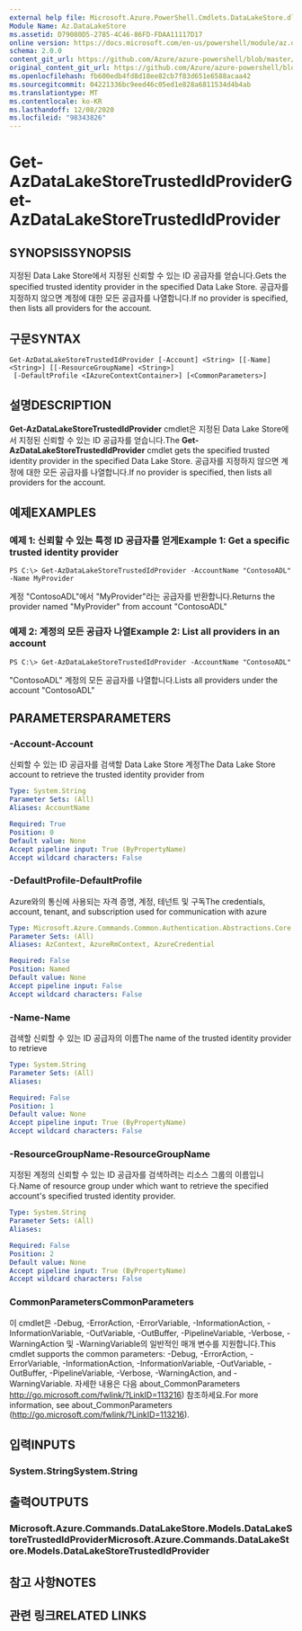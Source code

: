 ```yaml
---
external help file: Microsoft.Azure.PowerShell.Cmdlets.DataLakeStore.dll-Help.xml
Module Name: Az.DataLakeStore
ms.assetid: D79080D5-2785-4C46-86FD-FDAA11117D17
online version: https://docs.microsoft.com/en-us/powershell/module/az.datalakestore/get-azdatalakestoretrustedidprovider
schema: 2.0.0
content_git_url: https://github.com/Azure/azure-powershell/blob/master/src/DataLakeStore/DataLakeStore/help/Get-AzDataLakeStoreTrustedIdProvider.md
original_content_git_url: https://github.com/Azure/azure-powershell/blob/master/src/DataLakeStore/DataLakeStore/help/Get-AzDataLakeStoreTrustedIdProvider.md
ms.openlocfilehash: fb600edb4fd8d18ee82cb7f83d651e6588acaa42
ms.sourcegitcommit: 04221336bc9eed46c05ed1e828a6811534d4b4ab
ms.translationtype: MT
ms.contentlocale: ko-KR
ms.lasthandoff: 12/08/2020
ms.locfileid: "98343826"
---
```

# <span data-ttu-id="29d51-101">Get-AzDataLakeStoreTrustedIdProvider</span><span class="sxs-lookup"><span data-stu-id="29d51-101">Get-AzDataLakeStoreTrustedIdProvider</span></span>

## <span data-ttu-id="29d51-102">SYNOPSIS</span><span class="sxs-lookup"><span data-stu-id="29d51-102">SYNOPSIS</span></span>
<span data-ttu-id="29d51-103">지정된 Data Lake Store에서 지정된 신뢰할 수 있는 ID 공급자를 얻습니다.</span><span class="sxs-lookup"><span data-stu-id="29d51-103">Gets the specified trusted identity provider in the specified Data Lake Store.</span></span>
<span data-ttu-id="29d51-104">공급자를 지정하지 않으면 계정에 대한 모든 공급자를 나열합니다.</span><span class="sxs-lookup"><span data-stu-id="29d51-104">If no provider is specified, then lists all providers for the account.</span></span>

## <span data-ttu-id="29d51-105">구문</span><span class="sxs-lookup"><span data-stu-id="29d51-105">SYNTAX</span></span>

```
Get-AzDataLakeStoreTrustedIdProvider [-Account] <String> [[-Name] <String>] [[-ResourceGroupName] <String>]
 [-DefaultProfile <IAzureContextContainer>] [<CommonParameters>]
```

## <span data-ttu-id="29d51-106">설명</span><span class="sxs-lookup"><span data-stu-id="29d51-106">DESCRIPTION</span></span>
<span data-ttu-id="29d51-107">**Get-AzDataLakeStoreTrustedIdProvider** cmdlet은 지정된 Data Lake Store에서 지정된 신뢰할 수 있는 ID 공급자를 얻습니다.</span><span class="sxs-lookup"><span data-stu-id="29d51-107">The **Get-AzDataLakeStoreTrustedIdProvider** cmdlet gets the specified trusted identity provider in the specified Data Lake Store.</span></span>
<span data-ttu-id="29d51-108">공급자를 지정하지 않으면 계정에 대한 모든 공급자를 나열합니다.</span><span class="sxs-lookup"><span data-stu-id="29d51-108">If no provider is specified, then lists all providers for the account.</span></span>

## <span data-ttu-id="29d51-109">예제</span><span class="sxs-lookup"><span data-stu-id="29d51-109">EXAMPLES</span></span>

### <span data-ttu-id="29d51-110">예제 1: 신뢰할 수 있는 특정 ID 공급자를 얻게</span><span class="sxs-lookup"><span data-stu-id="29d51-110">Example 1: Get a specific trusted identity provider</span></span>
```
PS C:\> Get-AzDataLakeStoreTrustedIdProvider -AccountName "ContosoADL" -Name MyProvider
```

<span data-ttu-id="29d51-111">계정 "ContosoADL"에서 "MyProvider"라는 공급자를 반환합니다.</span><span class="sxs-lookup"><span data-stu-id="29d51-111">Returns the provider named "MyProvider" from account "ContosoADL"</span></span>

### <span data-ttu-id="29d51-112">예제 2: 계정의 모든 공급자 나열</span><span class="sxs-lookup"><span data-stu-id="29d51-112">Example 2: List all providers in an account</span></span>
```
PS C:\> Get-AzDataLakeStoreTrustedIdProvider -AccountName "ContosoADL"
```

<span data-ttu-id="29d51-113">"ContosoADL" 계정의 모든 공급자를 나열합니다.</span><span class="sxs-lookup"><span data-stu-id="29d51-113">Lists all providers under the account "ContosoADL"</span></span>

## <span data-ttu-id="29d51-114">PARAMETERS</span><span class="sxs-lookup"><span data-stu-id="29d51-114">PARAMETERS</span></span>

### <span data-ttu-id="29d51-115">-Account</span><span class="sxs-lookup"><span data-stu-id="29d51-115">-Account</span></span>
<span data-ttu-id="29d51-116">신뢰할 수 있는 ID 공급자를 검색할 Data Lake Store 계정</span><span class="sxs-lookup"><span data-stu-id="29d51-116">The Data Lake Store account to retrieve the trusted identity provider from</span></span>

```yaml
Type: System.String
Parameter Sets: (All)
Aliases: AccountName

Required: True
Position: 0
Default value: None
Accept pipeline input: True (ByPropertyName)
Accept wildcard characters: False
```

### <span data-ttu-id="29d51-117">-DefaultProfile</span><span class="sxs-lookup"><span data-stu-id="29d51-117">-DefaultProfile</span></span>
<span data-ttu-id="29d51-118">Azure와의 통신에 사용되는 자격 증명, 계정, 테넌트 및 구독</span><span class="sxs-lookup"><span data-stu-id="29d51-118">The credentials, account, tenant, and subscription used for communication with azure</span></span>

```yaml
Type: Microsoft.Azure.Commands.Common.Authentication.Abstractions.Core.IAzureContextContainer
Parameter Sets: (All)
Aliases: AzContext, AzureRmContext, AzureCredential

Required: False
Position: Named
Default value: None
Accept pipeline input: False
Accept wildcard characters: False
```

### <span data-ttu-id="29d51-119">-Name</span><span class="sxs-lookup"><span data-stu-id="29d51-119">-Name</span></span>
<span data-ttu-id="29d51-120">검색할 신뢰할 수 있는 ID 공급자의 이름</span><span class="sxs-lookup"><span data-stu-id="29d51-120">The name of the trusted identity provider to retrieve</span></span>

```yaml
Type: System.String
Parameter Sets: (All)
Aliases:

Required: False
Position: 1
Default value: None
Accept pipeline input: True (ByPropertyName)
Accept wildcard characters: False
```

### <span data-ttu-id="29d51-121">-ResourceGroupName</span><span class="sxs-lookup"><span data-stu-id="29d51-121">-ResourceGroupName</span></span>
<span data-ttu-id="29d51-122">지정된 계정의 신뢰할 수 있는 ID 공급자를 검색하려는 리소스 그룹의 이름입니다.</span><span class="sxs-lookup"><span data-stu-id="29d51-122">Name of resource group under which want to retrieve the specified account's specified trusted identity provider.</span></span>

```yaml
Type: System.String
Parameter Sets: (All)
Aliases:

Required: False
Position: 2
Default value: None
Accept pipeline input: True (ByPropertyName)
Accept wildcard characters: False
```

### <span data-ttu-id="29d51-123">CommonParameters</span><span class="sxs-lookup"><span data-stu-id="29d51-123">CommonParameters</span></span>
<span data-ttu-id="29d51-124">이 cmdlet은 -Debug, -ErrorAction, -ErrorVariable, -InformationAction, -InformationVariable, -OutVariable, -OutBuffer, -PipelineVariable, -Verbose, -WarningAction 및 -WarningVariable의 일반적인 매개 변수를 지원합니다.</span><span class="sxs-lookup"><span data-stu-id="29d51-124">This cmdlet supports the common parameters: -Debug, -ErrorAction, -ErrorVariable, -InformationAction, -InformationVariable, -OutVariable, -OutBuffer, -PipelineVariable, -Verbose, -WarningAction, and -WarningVariable.</span></span> <span data-ttu-id="29d51-125">자세한 내용은 다음 about_CommonParameters http://go.microsoft.com/fwlink/?LinkID=113216) 참조하세요.</span><span class="sxs-lookup"><span data-stu-id="29d51-125">For more information, see about_CommonParameters (http://go.microsoft.com/fwlink/?LinkID=113216).</span></span>

## <span data-ttu-id="29d51-126">입력</span><span class="sxs-lookup"><span data-stu-id="29d51-126">INPUTS</span></span>

### <span data-ttu-id="29d51-127">System.String</span><span class="sxs-lookup"><span data-stu-id="29d51-127">System.String</span></span>

## <span data-ttu-id="29d51-128">출력</span><span class="sxs-lookup"><span data-stu-id="29d51-128">OUTPUTS</span></span>

### <span data-ttu-id="29d51-129">Microsoft.Azure.Commands.DataLakeStore.Models.DataLakeStoreTrustedIdProvider</span><span class="sxs-lookup"><span data-stu-id="29d51-129">Microsoft.Azure.Commands.DataLakeStore.Models.DataLakeStoreTrustedIdProvider</span></span>

## <span data-ttu-id="29d51-130">참고 사항</span><span class="sxs-lookup"><span data-stu-id="29d51-130">NOTES</span></span>

## <span data-ttu-id="29d51-131">관련 링크</span><span class="sxs-lookup"><span data-stu-id="29d51-131">RELATED LINKS</span></span>
